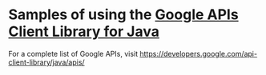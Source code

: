 # Samples of using the [Google APIs Client Library for Java](https://github.com/google/google-api-java-client)
For a complete list of Google APIs, visit https://developers.google.com/api-client-library/java/apis/
